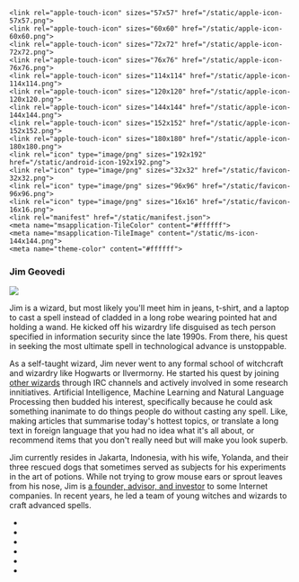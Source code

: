 
<!DOCTYPE html>
<html>
  <head>
    <title>Jim Geovedi</title>
    <meta name="google-site-verification" content="OKhQst1vyqBIHZ71FLlwutmhnPrdxUD7a1Ruu2pIZbs" />
    <link href="https://fonts.googleapis.com/icon?family=Material+Icons" rel="stylesheet">
    <link type="text/css" rel="stylesheet" href="https://cdnjs.cloudflare.com/ajax/libs/materialize/1.0.0/css/materialize.min.css"  media="screen,projection"/>
    <link href="https://fonts.googleapis.com/css?family=Roboto:800|Muli:400,800&display=swap" rel="stylesheet">
    <link href="https://unpkg.com/ionicons@4.5.10-0/dist/css/ionicons.min.css" rel="stylesheet">
    <link type="text/css" rel="stylesheet" href="/static/small.css"  media="screen,projection"/>
    <meta name="viewport" content="width=device-width, initial-scale=1.0"/>

    <link rel="apple-touch-icon" sizes="57x57" href="/static/apple-icon-57x57.png">
    <link rel="apple-touch-icon" sizes="60x60" href="/static/apple-icon-60x60.png">
    <link rel="apple-touch-icon" sizes="72x72" href="/static/apple-icon-72x72.png">
    <link rel="apple-touch-icon" sizes="76x76" href="/static/apple-icon-76x76.png">
    <link rel="apple-touch-icon" sizes="114x114" href="/static/apple-icon-114x114.png">
    <link rel="apple-touch-icon" sizes="120x120" href="/static/apple-icon-120x120.png">
    <link rel="apple-touch-icon" sizes="144x144" href="/static/apple-icon-144x144.png">
    <link rel="apple-touch-icon" sizes="152x152" href="/static/apple-icon-152x152.png">
    <link rel="apple-touch-icon" sizes="180x180" href="/static/apple-icon-180x180.png">
    <link rel="icon" type="image/png" sizes="192x192"  href="/static/android-icon-192x192.png">
    <link rel="icon" type="image/png" sizes="32x32" href="/static/favicon-32x32.png">
    <link rel="icon" type="image/png" sizes="96x96" href="/static/favicon-96x96.png">
    <link rel="icon" type="image/png" sizes="16x16" href="/static/favicon-16x16.png">
    <link rel="manifest" href="/static/manifest.json">
    <meta name="msapplication-TileColor" content="#ffffff">
    <meta name="msapplication-TileImage" content="/static/ms-icon-144x144.png">
    <meta name="theme-color" content="#ffffff">

  </head>

  <body>
    <main>
      <div class="container">
        <div class="divider"></div>
        <div class="row section">
          <div class="col s12 flow-text">
            <h3>Jim Geovedi</h3>
            <p><img class="responsive-img circle col s4 right" src="/static/gvd.jpg"></p>
            <p>Jim is a wizard, but most likely you'll meet him in jeans, t-shirt, and a laptop to cast a spell instead of cladded in a long robe wearing pointed hat and holding a wand. He kicked off his wizardry life disguised as tech person specified in information security since the late 1990s. From there, his quest in seeking the most ultimate spell in technological advance is unstoppable.</p>
            <p>As a self-taught wizard, Jim never went to any formal school of witchcraft and wizardry like Hogwarts or Ilvermorny. He started his quest by joining <a href="https://en.wikipedia.org/wiki/W00w00">other wizards</a> through IRC channels and actively involved in some research innitiatives.  Artificial Intelligence, Machine Learning and Natural Language Processing then budded his interest, specifically because he could ask something inanimate to do things people do without casting any spell. Like, making articles that summarise today's hottest topics, or translate a long text in foreign language that you had no idea what it's all about, or recommend items that you don't really need but will make you look superb.</p>
            <p>Jim currently resides in Jakarta, Indonesia, with his wife, Yolanda, and their three rescued dogs that sometimes served as subjects for his experiments in the art of potions. While not trying to grow mouse ears or sprout leaves from his nose, Jim is <a href="https://linkedin.com/in/geovedi">a founder, advisor, and investor</a> to some Internet companies. In recent years, he led a team of young witches and wizards to craft advanced spells.</p>
          </div>
      </div>
      <div class="divider"></div>
      <div class="row section">
        <div class="col s12">
          <ul class="horizontal-list">
            <li><a href="https://facebook.com/geovedi"><i class="icon ion-logo-facebook"></i></a></li>
            <li><a href="https://twitter.com/geovedi"><i class="icon ion-logo-twitter"></i></a></li>
            <li><a href="https://linkedin.com/in/geovedi"><i class="icon ion-logo-linkedin"></i></a></li>
            <li><a href="https://github.com/geovedi"><i class="icon ion-logo-github"></i></a></li>
            <li><a href="https://instagram.com/geovedi"><i class="icon ion-logo-instagram"></i></a></li>
            <li><a href="https://pinterest.com/geovedi"><i class="icon ion-logo-pinterest"></i></a></li>
          </ul>
        </div>
      </div>      
    </main>
    <script type="text/javascript" src="https://cdnjs.cloudflare.com/ajax/libs/materialize/1.0.0/js/materialize.min.js"></script>
  </body>
</html>


